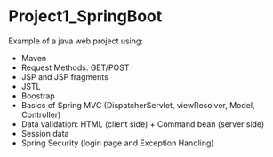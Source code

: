 # Project1_SpringBoot

Example of a java web project using:
- Maven
- Request Methods: GET/POST
- JSP and JSP fragments
- JSTL
- Boostrap
- Basics of Spring MVC (DispatcherServlet, viewResolver, Model, Controller)
- Data validation: HTML (client side) + Command bean (server side)
- Session data
- Spring Security (login page and Exception Handling)
